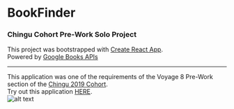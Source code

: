 # BookFinder 
### Chingu Cohort Pre-Work Solo Project
This project was bootstrapped with [Create React App](https://github.com/facebook/create-react-app).<br>
Powered by [Google Books APIs](https://developers.google.com/books/)<br>
<hr>

This application was one of the requirements of the Voyage 8 Pre-Work section of the [Chingu 2019 Cohort](https://chingu.gitbook.io/cohort/introduction-to-chingu/what-is-chingu).<br>
Try out this application [HERE](https://willjw3.github.io/BookFinder/).<br>
![alt text][logo]

[logo]: https://dl.dropboxusercontent.com/s/ftdun9xoyw94hc9/React-logo-1-small.png?dl=0
